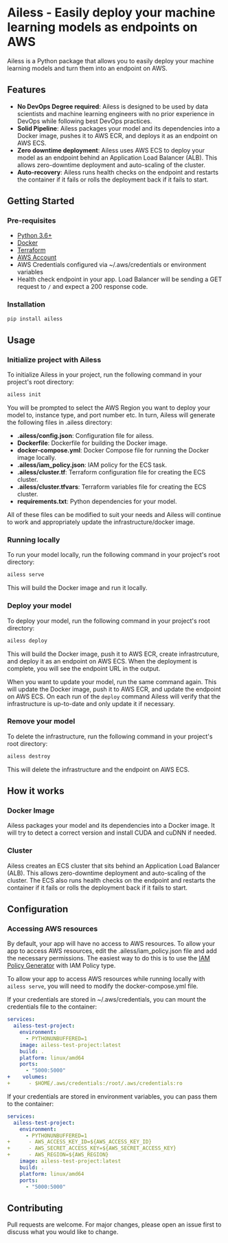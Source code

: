 # Ailess - Easily deploy your machine learning models as endpoints on AWS

Ailess is a Python package that allows you to easily deploy your machine learning models and turn them into an endpoint on AWS.

## Features

- **No DevOps Degree required**: Ailess is designed to be used by data scientists and machine learning engineers with no prior experience in DevOps while following best DevOps practices.
- **Solid Pipeline**: Ailess packages your model and its dependencies into a Docker image, pushes it to AWS ECR, and deploys it as an endpoint on AWS ECS.
- **Zero downtime deployment**: Ailess uses AWS ECS to deploy your model as an endpoint behind an Application Load Balancer (ALB). This allows zero-downtime deployment and auto-scaling of the cluster.
- **Auto-recovery**: Ailess runs health checks on the endpoint and restarts the container if it fails or rolls the deployment back if it fails to start.

## Getting Started

### Pre-requisites

- [Python 3.6+](https://www.python.org/downloads/)
- [Docker](https://docs.docker.com/get-docker/)
- [Terraform](https://learn.hashicorp.com/tutorials/terraform/install-cli)
- [AWS Account](https://aws.amazon.com/premiumsupport/knowledge-center/create-and-activate-aws-account/)
- AWS Credentials configured via ~/.aws/credentials or environment variables
- Health check endpoint in your app. Load Balancer will be sending a GET request to `/` and expect a 200 response code.

### Installation

```bash
pip install ailess
```

## Usage

### Initialize project with Ailess

To initialize Ailess in your project, run the following command in your project's root directory:
```bash
ailess init
```
You will be prompted to select the AWS Region you want to deploy your model to, instance type, and port number etc.
In turn, Ailess will generate the following files in .ailess directory:

- **.ailess/config.json**: Configuration file for ailess.
- **Dockerfile**: Dockerfile for building the Docker image.
- **docker-compose.yml**: Docker Compose file for running the Docker image locally.
- **.ailess/iam_policy.json**: IAM policy for the ECS task.
- **.ailess/cluster.tf**: Terraform configuration file for creating the ECS cluster.
- **.ailess/cluster.tfvars**: Terraform variables file for creating the ECS cluster.
- **requirements.txt**: Python dependencies for your model.

All of these files can be modified to suit your needs and Ailess will continue to work and appropriately update the infrastructure/docker image.

### Running locally

To run your model locally, run the following command in your project's root directory:
```bash
ailess serve
```

This will build the Docker image and run it locally.

### Deploy your model

To deploy your model, run the following command in your project's root directory:
```bash
ailess deploy
```
This will build the Docker image, push it to AWS ECR, create infrastrcuture, and deploy it as an endpoint on AWS ECS.
When the deployment is complete, you will see the endpoint URL in the output.

When you want to update your model, run the same command again. 
This will update the Docker image, push it to AWS ECR, and update the endpoint on AWS ECS. 
On each run of the `deploy` command Ailess will verify that the infrastructure is up-to-date and only update it if necessary.

### Remove your model

To delete the infrastructure, run the following command in your project's root directory:
```bash
ailess destroy
```

This will delete the infrastructure and the endpoint on AWS ECS.

## How it works

### Docker Image

Ailess packages your model and its dependencies into a Docker image. It will try to detect a correct version and install CUDA and cuDNN if needed.

### Cluster

Ailess creates an ECS cluster that sits behind an Application Load Balancer (ALB).
This allows zero-downtime deployment and auto-scaling of the cluster.
The ECS also runs health checks on the endpoint and restarts the container if it fails or rolls the deployment back if it fails to start.

## Configuration

### Accessing AWS resources

By default, your app will have no access to AWS resources. 
To allow your app to access AWS resources, edit the .ailess/iam_policy.json file and add the necessary permissions.
The easiest way to do this is to use the [IAM Policy Generator](https://awspolicygen.s3.amazonaws.com/policygen.html) with IAM Policy type.

To allow your app to access AWS resources while running locally with `ailess serve`, you will need to modify the docker-compose.yml file.

If your credentials are stored in ~/.aws/credentials, you can mount the credentials file to the container:
```yaml
services:
  ailess-test-project:
    environment:
      - PYTHONUNBUFFERED=1
    image: ailess-test-project:latest
    build: .
    platform: linux/amd64
    ports:
      - "5000:5000"  
+    volumes:
+      - $HOME/.aws/credentials:/root/.aws/credentials:ro
```

If your credentials are stored in environment variables, you can pass them to the container:
```yaml
services:
  ailess-test-project:
    environment:
      - PYTHONUNBUFFERED=1
+      - AWS_ACCESS_KEY_ID=${AWS_ACCESS_KEY_ID}
+      - AWS_SECRET_ACCESS_KEY=${AWS_SECRET_ACCESS_KEY}
+      - AWS_REGION=${AWS_REGION}
    image: ailess-test-project:latest
    build: .
    platform: linux/amd64
    ports:
      - "5000:5000"  
```

## Contributing

Pull requests are welcome. For major changes, please open an issue first to discuss what you would like to change.
